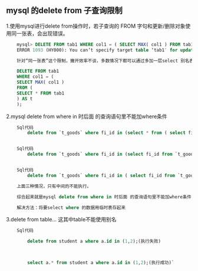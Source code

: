## mysql 的delete from 子查询限制

1.使用mysql进行delete from操作时，若子查询的 FROM 字句和更新/删除对象使用同一张表，会出现错误。 
```sql
    mysql> DELETE FROM tab1 WHERE col1 = ( SELECT MAX( col1 ) FROM tab1 ); 
    ERROR 1093 (HY000): You can’t specify target table ‘tab1′ for update in FROM clause 

    针对“同一张表”这个限制，撇开效率不谈，多数情况下都可以通过多加一层select 别名表来变通解决，像这样 

    DELETE FROM tab1 
    WHERE col1 = ( 
    SELECT MAX( col1 ) 
    FROM ( 
    SELECT * FROM tab1 
    ) AS t 
    ); 
```
2.mysql delete from where in 时后面 的查询语句里不能加where条件 
```sql
    Sql代码 
        delete from `t_goods` where fi_id in (select * from ( select fi_id from `t_goods` where fs_num is null and fs_name is null and fs_type is null and fs_using is null and fs_lifetime is null) b)  


    Sql代码 
        delete from `t_goods` where fi_id in (select fi_id from `t_goods` where fs_num is null and fs_name is null and fs_type is null and fs_using is null and fs_lifetime is null)   


    Sql代码 
        delete from `t_goods` where fi_id in ( select fi_id from `t_goods` )   

    上面三种情况，只有中间的不能执行。 

    综合起来就是mysql delete from where in 时后面 的查询语句里不能加where条件 

    解决方法：将要select where 的数据用临时表存起来

```

3.delete from table... 这其中table不能使用别名 
```sql
    Sql代码 

        delete from student a where a.id in (1,2);(执行失败) 

        

        select a.* from student a where a.id in (1,2);(执行成功)`
```